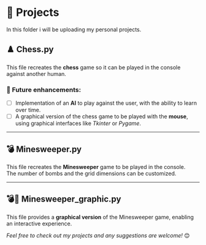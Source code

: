 # 📂 Projects

In this folder i will be uploading my personal projects.

## ♟️ Chess.py

This file recreates the **chess** game so it can be played in the console against another human.

### 🚀 Future enhancements:
- [ ] Implementation of an **AI** to play against the user, with the ability to learn over time.
- [ ] A graphical version of the chess game to be played with the **mouse**, using graphical interfaces like *Tkinter* or *Pygame*.

---

## 💣 Minesweeper.py

This file recreates the **Minesweeper** game to be played in the console.  
The number of bombs and the grid dimensions can be customized.

---

## 💣🎨 Minesweeper_graphic.py

This file provides a **graphical version** of the Minesweeper game, enabling an interactive experience.


*Feel free to check out my projects and any suggestions are welcome!* 😊 
